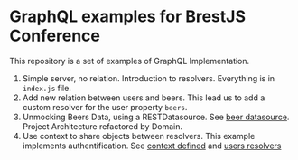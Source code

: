 # GraphQL examples for BrestJS Conference

This repository is a set of examples of GraphQL Implementation.

1. Simple server, no relation.
   Introduction to resolvers. Everything is in `index.js` file.
2. Add new relation between users and beers. This lead us to add a custom resolver for the user property `beers`.
3. Unmocking Beers Data, using a RESTDatasource. See [beer datasource](./3-data-sources/beers/datasource.js). Project Architecture refactored by Domain.
4. Use context to share objects between resolvers. This example implements authentification. See [context defined](4-authentification/index.js) and [users resolvers](4-authentification/users/resolvers.js)
